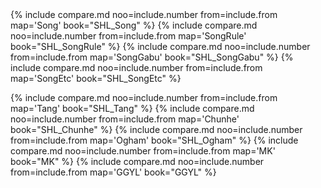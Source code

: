 <div class="compared" markdown="1">
{% include compare.md noo=include.number from=include.from map='Song' book="SHL_Song" %}
{% include compare.md noo=include.number from=include.from map='SongRule' book="SHL_SongRule" %}
{% include compare.md noo=include.number from=include.from map='SongGabu' book="SHL_SongGabu" %}
{% include compare.md noo=include.number from=include.from map='SongEtc' book="SHL_SongEtc" %}

{% include compare.md noo=include.number from=include.from map='Tang' book="SHL_Tang" %}
{% include compare.md noo=include.number from=include.from map='Chunhe' book="SHL_Chunhe" %}
{% include compare.md noo=include.number from=include.from map='Ogham' book="SHL_Ogham" %}
{% include compare.md noo=include.number from=include.from map='MK' book="MK" %}
{% include compare.md noo=include.number from=include.from map='GGYL' book="GGYL" %}
</div>
